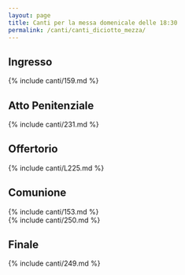 ```yaml
---
layout: page
title: Canti per la messa domenicale delle 18:30
permalink: /canti/canti_diciotto_mezza/
---
```


## Ingresso
{% include canti/159.md %}   

## Atto Penitenziale
{% include canti/231.md %}   

## Offertorio
{% include canti/L225.md %}   

## Comunione   
{% include canti/153.md %}   
{% include canti/250.md %}   

## Finale
{% include canti/249.md %}
